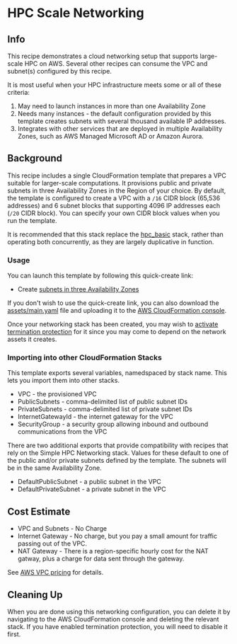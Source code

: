 # HPC Scale Networking

## Info

This recipe demonstrates a cloud networking setup that supports large-scale HPC on AWS. Several other recipes can consume the VPC and subnet(s) configured by this recipe.

It is most useful when your HPC infrastructure meets some or all of these criteria:
1. May need to launch instances in more than one Availability Zone
2. Needs many instances - the default configuration provided by this template creates subnets with several thousand available IP addresses.
3. Integrates with other services that are deployed in multiple Availability Zones, such as AWS Managed Microsoft AD or Amazon Aurora.

## Background

This recipe includes a single CloudFormation template that prepares a VPC suitable for larger-scale computations. It provisions public and private subnets in three Availability Zones in the Region of your choice. By default, the template is configured to create a VPC with a `/16` CIDR block (65,536 addresses) and 6 subnet blocks that supporting 4096 IP addresses each (`/20` CIDR block). You can specify your own CIDR block values when you run the template. 

It is recommended that this stack replace the [hpc_basic](../hpc_basic/) stack, rather than operating both concurrently, as they are largely duplicative in function.

### Usage

You can launch this template by following this quick-create link:

* Create [subnets in three Availability Zones](https://console.aws.amazon.com/cloudformation/home?region=us-east-2#/stacks/create/review?stackName=hpc-networking&templateURL=https://aws-hpc-recipes.s3.us-east-1.amazonaws.com/main/recipes/net/hpc_large_scale/assets/main.yaml)

If you don't wish to use the quick-create link, you can also download the [assets/main.yaml](assets/main.yaml) file and uploading it to the [AWS CloudFormation console](https://console.aws.amazon.com/cloudformation).

Once your networking stack has been created, you may wish to [activate termination protection](https://docs.aws.amazon.com/AWSCloudFormation/latest/UserGuide/using-cfn-protect-stacks.html) for it since you may come to depend on the network assets it creates. 

### Importing into other CloudFormation Stacks

This template exports several variables, namedspaced by stack name. This lets you import them into other stacks. 

* VPC - the provisioned VPC
* PublicSubnets - comma-delimited list of public subnet IDs
* PrivateSubnets - comma-delimited list of private subnet IDs
* InternetGatewayId - the internet gateway for the VPC
* SecurityGroup - a security group allowing inbound and outbound communications from the VPC

There are two additional exports that provide compatibility with recipes that rely on the Simple HPC Networking stack. Values for these default to one of the public and/or private subnets defined by the template. The subnets will be in the same Availability Zone.

* DefaultPublicSubnet - a public subnet in the VPC
* DefaultPrivateSubnet - a private subnet in the VPC

## Cost Estimate

* VPC and Subnets - No Charge
* Internet Gateway - No charge, but you pay a small amount for traffic passing out of the VPC.
* NAT Gateway - There is a region-specific hourly cost for the NAT gatway, plus a charge for data sent through the gateway.

See [AWS VPC pricing](https://aws.amazon.com/vpc/pricing/) for details.

## Cleaning Up

When you are done using this networking configuration, you can delete it by navigating to the AWS CloudFormation console and deleting the relevant stack. If you have enabled termination protection, you will need to disable it first.
